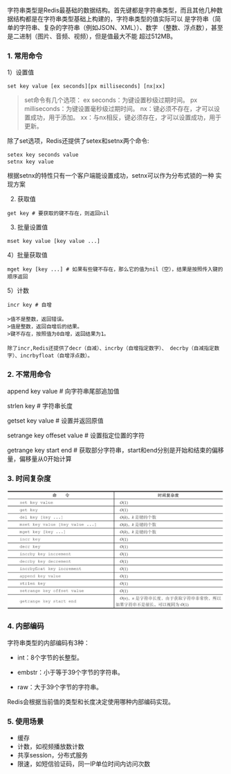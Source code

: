 ​	字符串类型是Redis最基础的数据结构。首先键都是字符串类型，而且其他几种数据结构都是在字符串类型基础上构建的，字符串类型的值实际可以 是字符串（简单的字符串、复杂的字符串（例如JSON、XML））、数字
（整数、浮点数），甚至是二进制（图片、音频、视频），但是值最大不能 超过512MB。

### 1. 常用命令

1）设置值

```
set key value [ex seconds][px milliseconds] [nx|xx]
```

>set命令有几个选项：
>ex seconds：为键设置秒级过期时间。
>px milliseconds：为键设置毫秒级过期时间。
>nx：键必须不存在，才可以设置成功，用于添加。
>xx：与nx相反，键必须存在，才可以设置成功，用于更新。

除了set选项，Redis还提供了setex和setnx两个命令:

```
setex key seconds value 
setnx key value
```

根据setnx的特性只有一个客户端能设置成功，setnx可以作为分布式锁的一种 实现方案

2)  获取值

```
get key # 要获取的键不存在，则返回nil
```

3)  批量设置值

```
mset key value [key value ...]
```

4）批量获取值

```
mget key [key ...] # 如果有些键不存在，那么它的值为nil（空），结果是按照传入键的顺序返回
```

5）计数

```
incr key # 自增

>值不是整数，返回错误。
>值是整数，返回自增后的结果。
>键不存在，按照值为0自增，返回结果为1。

除了incr,Redis还提供了decr（自减）、incrby（自增指定数字）、 decrby（自减指定数字）、incrbyfloat（自增浮点数）。
```
### 2. 不常用命令

append key value # 向字符串尾部追加值

strlen key # 字符串长度

getset key value # 设置并返回原值

setrange key offeset value # 设置指定位置的字符

getrange key start end # 获取部分字符串，start和end分别是开始和结束的偏移量，偏移量从0开始计算

### 3. 时间复杂度

![1540360702195](assets/1540360702195.png)

### 4. 内部编码

字符串类型的内部编码有3种：

- int：8个字节的长整型。

- embstr：小于等于39个字节的字符串。

- raw：大于39个字节的字符串。

Redis会根据当前值的类型和长度决定使用哪种内部编码实现。

### 5. 使用场景

- 缓存
- 计数，如视频播放数计数
- 共享session，分布式服务
- 限速，如短信验证码，同一IP单位时间内访问次数